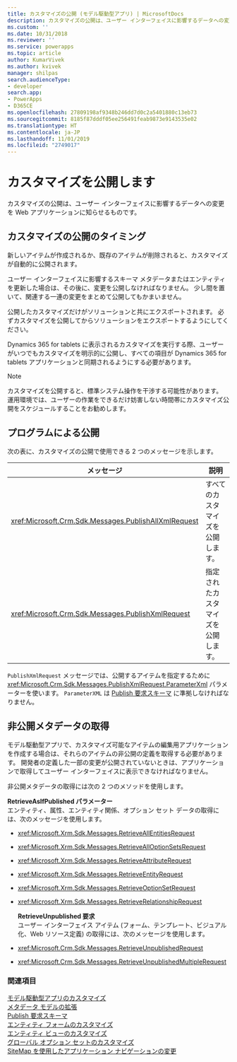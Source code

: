 ```yaml
---
title: カスタマイズの公開 (モデル駆動型アプリ) | MicrosoftDocs
description: カスタマイズの公開は、ユーザー インターフェイスに影響するデータへの変更を Web アプリケーションに知らせるものです。
ms.custom: ''
ms.date: 10/31/2018
ms.reviewer: ''
ms.service: powerapps
ms.topic: article
author: KumarVivek
ms.author: kvivek
manager: shilpas
search.audienceType:
- developer
search.app:
- PowerApps
- D365CE
ms.openlocfilehash: 27809198af9348b246dd7d0c2a5401880c13eb73
ms.sourcegitcommit: 8185f87dddf05ee256491feab9873e9143535e02
ms.translationtype: HT
ms.contentlocale: ja-JP
ms.lasthandoff: 11/01/2019
ms.locfileid: "2749017"
---
```

# <a name="publish-customizations"></a>カスタマイズを公開します

<!-- https://docs.microsoft.com/dynamics365/customer-engagement/developer/customize-dev/publish-customizations -->

カスタマイズの公開は、ユーザー インターフェイスに影響するデータへの変更を Web アプリケーションに知らせるものです。  
  
<a name="BKMK_WhenToPublishCustomizations"></a>   
## <a name="when-to-publish-customizations"></a>カスタマイズの公開のタイミング  
 新しいアイテムが作成されるか、既存のアイテムが削除されると、カスタマイズが自動的に公開されます。  
  
 ユーザー インターフェイスに影響するスキーマ メタデータまたはエンティティを更新した場合は、その後に、変更を公開しなければなりません。 少し間を置いて、関連する一連の変更をまとめて公開してもかまいません。  
  
 公開したカスタマイズだけがソリューションと共にエクスポートされます。 必ずカスタマイズを公開してからソリューションをエクスポートするようにしてください。  
  
 Dynamics 365 for tablets に表示されるカスタマイズを実行する際、ユーザーがいつでもカスタマイズを明示的に公開し、すべての項目が Dynamics 365 for tablets アプリケーションと同期されるようにする必要があります。  
  
> [!NOTE]
>  カスタマイズを公開すると、標準システム操作を干渉する可能性があります。 運用環境では、ユーザーの作業をできるだけ妨害しない時間帯にカスタマイズ公開をスケジュールすることをお勧めします。  
  
## <a name="publishing-programmatically"></a>プログラムによる公開  
 次の表に、カスタマイズの公開で使用できる 2 つのメッセージを示します。  
  
|メッセージ|説明|  
|-------------|-----------------|  
|<xref:Microsoft.Crm.Sdk.Messages.PublishAllXmlRequest>|すべてのカスタマイズを公開します。|  
|<xref:Microsoft.Crm.Sdk.Messages.PublishXmlRequest>|指定されたカスタマイズを公開します。|  
  
 `PublishXmlRequest` メッセージでは、公開するアイテムを指定するために <xref:Microsoft.Crm.Sdk.Messages.PublishXmlRequest.ParameterXml> パラメーターを使います。 `ParameterXML` は [Publish 要求スキーマ](publish-request-schema.md) に準拠しなければなりません。  
  
<a name="BKMK_RetrieveUnpublishedMetadata"></a>   
## <a name="retrieving-unpublished-metadata"></a>非公開メタデータの取得  
 モデル駆動型アプリで、カスタマイズ可能なアイテムの編集用アプリケーションを作成する場合は、それらのアイテムの非公開の定義を取得する必要があります。 開発者の定義した一部の変更が公開されていないときは、アプリケーションで取得してユーザー インターフェイスに表示できなければなりません。 
  
 非公開メタデータの取得には次の 2 つのメソッドを使用します。  
  
 **RetrieveAsIfPublished パラメーター**  
 エンティティ、属性、エンティティ関係、オプション セット データの取得には、次のメッセージを使用します。  
  
- <xref:Microsoft.Xrm.Sdk.Messages.RetrieveAllEntitiesRequest>  
  
- <xref:Microsoft.Xrm.Sdk.Messages.RetrieveAllOptionSetsRequest>  
  
- <xref:Microsoft.Xrm.Sdk.Messages.RetrieveAttributeRequest>  
  
- <xref:Microsoft.Xrm.Sdk.Messages.RetrieveEntityRequest>  
  
- <xref:Microsoft.Xrm.Sdk.Messages.RetrieveOptionSetRequest>  
  
- <xref:Microsoft.Xrm.Sdk.Messages.RetrieveRelationshipRequest>  
  
  **RetrieveUnpublished 要求**  
  ユーザー インターフェイス アイテム (フォーム、テンプレート、ビジュアル化、Web リソース定義) の取得には、次のメッセージを使用します。  
  
- <xref:Microsoft.Crm.Sdk.Messages.RetrieveUnpublishedRequest>  
  
- <xref:Microsoft.Crm.Sdk.Messages.RetrieveUnpublishedMultipleRequest>  
  
### <a name="see-also"></a>関連項目  
 [モデル駆動型アプリのカスタマイズ](/dynamics365/customer-engagement/developer/customize-dev/customize-applications)<br/>
 [メタデータ モデルの拡張](/dynamics365/customer-engagement/developer/org-service/use-organization-service-metadata)<br/>
 [Publish 要求スキーマ](publish-request-schema.md)<br/>
 [エンティティ フォームのカスタマイズ](customize-entity-forms.md)<br/>
 [エンティティ ビューのカスタマイズ](customize-entity-views.md)<br/>
 [グローバル オプション セットのカスタマイズ](/dynamics365/customer-engagement/developer/org-service/customize-global-option-sets)<br/>
 [SiteMap を使用したアプリケーション ナビゲーションの変更](/dynamics365/customer-engagement/developer/customize-dev/change-application-navigation-using-sitemap)

